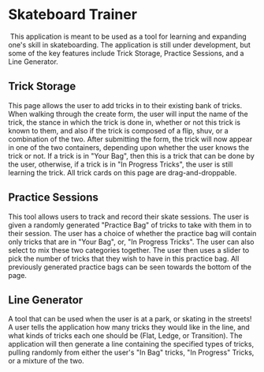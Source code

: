 # Skateboard Trainer
​
This application is meant to be used as a tool for learning and expanding one's skill in skateboarding. The application is still under development, but some of the key features include
Trick Storage, Practice Sessions, and a Line Generator.

## Trick Storage

This page allows the user to add tricks in to their existing bank of tricks. When walking through the create form, the user will input the name of the trick, the stance
in which the trick is done in, whether or not this trick is known to them, and also if the trick is composed of a flip, shuv, or a combination of the two. After submitting the
form, the trick will now appear in one of the two containers, depending upon whether the user knows the trick or not. If a trick is in "Your Bag", then this is a trick that
can be done by the user, otherwise, if a trick is in "In Progress Tricks", the user is still learning the trick. All trick cards on this page are drag-and-droppable.

## Practice Sessions

This tool allows users to track and record their skate sessions. The user is given a randomly generated "Practice Bag" of tricks to take with them in to their session. 
The user has a choice of whether the practice bag will contain only tricks that are in "Your Bag", or, "In Progress Tricks". The user can also select to mix these two categories 
together. The user then uses a slider to pick the number of tricks that they wish to have in this practice bag. All previously generated practice bags can be seen towards the
bottom of the page.

## Line Generator

A tool that can be used when the user is at a park, or skating in the streets! A user tells the application how many tricks they would like in the line, and what kinds of tricks 
each one should be (Flat, Ledge, or Transition). The application will then generate a line containing the specified types of tricks, pulling randomly from either the user's
"In Bag" tricks, "In Progress" Tricks, or a mixture of the two.


